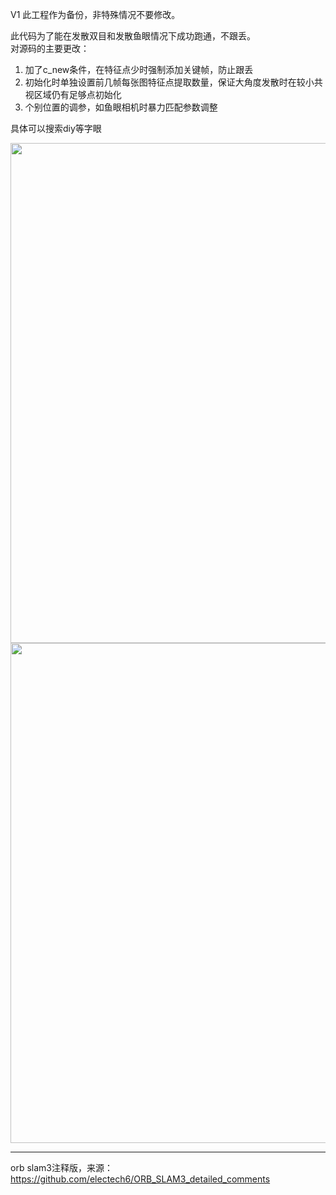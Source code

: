 V1
此工程作为备份，非特殊情况不要修改。

此代码为了能在发散双目和发散鱼眼情况下成功跑通，不跟丢。</br>
对源码的主要更改：</br>
1. 加了c_new条件，在特征点少时强制添加关键帧，防止跟丢</br>
2. 初始化时单独设置前几帧每张图特征点提取数量，保证大角度发散时在较小共视区域仍有足够点初始化</br>
3. 个别位置的调参，如鱼眼相机时暴力匹配参数调整</br>

具体可以搜索diy等字眼</br>

<img src="https://github.com/HLkyss/orb_slam3_diverg/assets/69629475/217cb91a-958b-4f97-881b-8cb2cc3c43fd" width="800"> <br />
<img src="https://github.com/HLkyss/orb_slam3_diverg/assets/69629475/04ff2d25-6ec9-4c08-83e9-089223c7e9df" width="800"> <br />
***
orb slam3注释版，来源：</br>
https://github.com/electech6/ORB_SLAM3_detailed_comments
